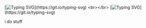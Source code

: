 [![Typing SVG](https://readme-typing-svg.herokuapp.com?size=30&lines=Welcome+to+my+github+page.)](https://git.io/typing-svg)
<br></br>
[![Typing SVG](https://readme-typing-svg.herokuapp.com?size=30&lines=Hello.)](https://git.io/typing-svg)

i do stuff
<br></br>
